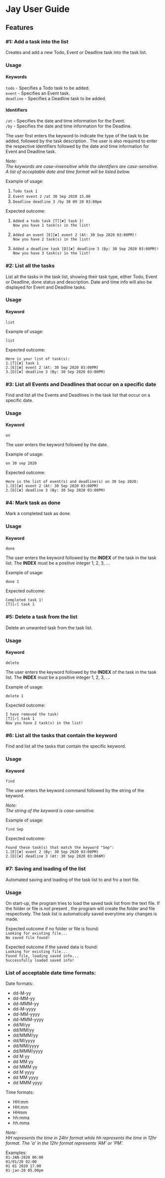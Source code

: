 # Jay User Guide

## Features 

### \#1: Add a task into the list
Creates and add a new Todo, Event or Deadline task into the task list.

### Usage

#### Keywords
`todo` - Specifies a Todo task to be added.<br/>
`event` - Specifies an Event task.<br/>
`deadline` - Specifies a Deadline task to be added.

#### Identifiers
`/at` - Specifies the date and time information for the Event.<br/>
`/by` - Specifies the date and time information for the Deadline.

The user first enters the keyword to indicate the type of the task to be added, followed by the task description
. The user is also required to enter the respective identifiers followed by the date and time information for Event and
 Deadline task.

*Note:*<br/>
*The keywords are case-insensitive while the identifiers are case-sensitive. A list of acceptable date and time
 format will be listed below.*

Example of usage: 

1. `Todo task 1`<br/>
2. `Event event 2 /at 30 Sep 2020 15.00`<br/>
3. `Deadline deadline 3 /by 30 09 20 03:00pm`<br/>

Expected outcome:

1. `Added a todo task [T][✘] task 1!`<br/>
`Now you have 1 task(s) in the list!`

2. `Added an event [E][✘] event 2 (At: 30 Sep 2020 03:00PM)!`<br/>
`Now you have 2 task(s) in the list!`

3. `Added a deadline task [D][✘] deadline 3 (By: 30 Sep 2020 03:00PM)!`<br/>
`Now you have 3 task(s) in the list!`

### \#2: List all the tasks
List all the tasks in the task list, showing their task type, either Todo, Event or Deadline, done status and
 description. Date and time info will also be displayed for Event and Deadline tasks. 

### Usage

#### Keyword
`list`

Example of usage:

`list`

Expected outcome:

`Here is your list of task(s):`<br/>
`1.[T][✘] task 1`<br/>
`2.[E][✘] event 2 (At: 30 Sep 2020 03:00PM)`<br/>
`3.[D][✘] deadline 3 (By: 30 Sep 2020 03:00PM)`

### \#3: List all Events and Deadlines that occur on a specific date
Find and list all the Events and Deadlines in the task list that occur on a specific date.

### Usage

#### Keyword
`on`

The user enters the keyword followed by the date.

Example of usage:

`on 30 sep 2020`

Expected outcome:

`Here is the list of event(s) and deadline(s) on 30 Sep 2020:`<br/>
`1.[E][✘] event 2 (At: 30 Sep 2020 03:00PM)`<br/>
`2.[D][✘] deadline 3 (By: 30 Sep 2020 03:00PM)`

### \#4: Mark task as done
Mark a completed task as done.

### Usage

#### Keyword
`done`

The user enters the keyword followed by the <b>INDEX</b> of the task in the task list.  The <b>INDEX</b> must be a
 positive integer 1, 2, 3, … 

Example of usage:

`done 1`

Expected outcome:

`Completed task 1!`<br/>
`[T][✓] task 1`

### \#5: Delete a task from the list
Delete an unwanted task from the task list.

### Usage

#### Keyword
`delete`

The user enters the keyword followed by the <b>INDEX</b> of the task in the task list.  The <b>INDEX</b> must be a
 positive integer 1, 2, 3, … 

Example of usage:

`delete 1`

Expected outcome:

`I have removed the task!`<br/>
`[T][✓] task 1`<br/>
`Now you have 2 task(s) in the list!`

### \#6: List all the tasks that contain the keyword
Find and list all the tasks that contain the specific keyword.

### Usage

#### Keyword
`find`

The user enters the keyword command followed by the string of the keyword.

*Note:*<br/>
*The string of the keyword is case-sensitive.*

Example of usage:

`find Sep`

Expected outcome:

`Found these task(s) that match the keyword "Sep":`<br/>
`1.[E][✘] event 2 (By: 30 Sep 2020 03:00PM)`<br/>
`2.[D][✘] deadline 3 (At: 30 Sep 2020 03:00AM)`

### \#7: Saving and loading of the list
Automated saving and loading of the task list to and fro a text file.

### Usage

On start-up, the program tries to load the saved task list from the text file. If the folder or file is not present
, the program will create the folder and file respectively. The task list is automatically saved everytime any
 changes is made.

Expected outcome if no folder or file is found: <br/>
`Looking for existing file...`<br/>
`No saved file found!`

Expected outcome if the saved data is found: <br/>
`Looking for existing file...`<br/>
`Found file, loading saved info...` <br/>
`Successfully loaded saved info!`

### List of acceptable date time formats:
Date formats: 
* dd-M-yy
* dd-MM-yy
* dd-MMM-yy
* dd-M-yyyy
* dd-MM-yyyy
* dd-MMM-yyyy
* dd/M/yy
* dd/MM/yy
* dd/MMM/yy
* dd/M/yyyy
* dd/MM/yyyy
* dd/MMM/yyyy
* dd M yy
* dd MM yy
* dd MMM yy
* dd M yyyy
* dd MM yyyy
* dd MMM yyyy

Time formats:
* HH:mm
* HH.mm
* HHmm
* hh:mma
* hh.mma

*Note:*<br/>
*HH represents the time in 24hr format while hh represents the time in 12hr format. The 'a' in the 12hr format
 represents 'AM' or 'PM'.*

Examples:<br/>
`01-JAN-2020 06:00`<br/>
`01/01/20 02:00`<br/>
`01 01 2020 17.00`<br/>
`01-jan-20 05.00pm`